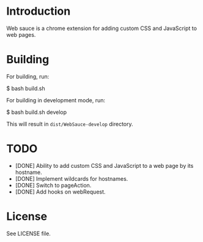Introduction
============

Web sauce is a chrome extension for adding custom CSS and JavaScript to web
pages.

Building
========

For building, run:

   $ bash build.sh

For building in development mode, run:

   $ bash build.sh develop

This will result in `dist/WebSauce-develop` directory.

TODO
====

* [DONE] Ability to add custom CSS and JavaScript to a web page by its hostname.
* [DONE] Implement wildcards for hostnames.
* [DONE] Switch to pageAction.
* [DONE] Add hooks on webRequest.

License
=======

See LICENSE file.